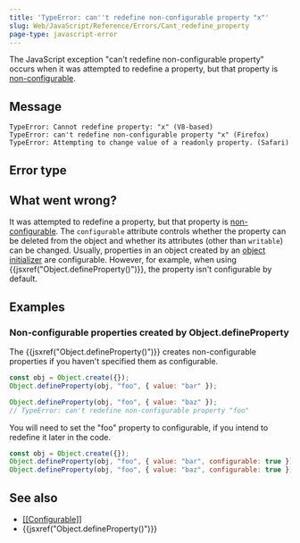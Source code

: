 ```yaml
---
title: 'TypeError: can''t redefine non-configurable property "x"'
slug: Web/JavaScript/Reference/Errors/Cant_redefine_property
page-type: javascript-error
---
```




The JavaScript exception "can't redefine non-configurable property" occurs when it was
attempted to redefine a property, but that property is [non-configurable](/Web/JavaScript/Data_structures#properties).

## Message

```plain
TypeError: Cannot redefine property: "x" (V8-based)
TypeError: can't redefine non-configurable property "x" (Firefox)
TypeError: Attempting to change value of a readonly property. (Safari)
```

## Error type



## What went wrong?

It was attempted to redefine a property, but that property is [non-configurable](/Web/JavaScript/Data_structures#properties). The
`configurable` attribute controls whether the property can be deleted from
the object and whether its attributes (other than `writable`) can be changed.
Usually, properties in an object created by an
[object initializer](/Web/JavaScript/Reference/Operators/Object_initializer) are configurable. However, for example, when using
{{jsxref("Object.defineProperty()")}}, the property isn't configurable by default.

## Examples

### Non-configurable properties created by Object.defineProperty

The {{jsxref("Object.defineProperty()")}} creates non-configurable properties if you
haven't specified them as configurable.

```js example-bad
const obj = Object.create({});
Object.defineProperty(obj, "foo", { value: "bar" });

Object.defineProperty(obj, "foo", { value: "baz" });
// TypeError: can't redefine non-configurable property "foo"
```

You will need to set the "foo" property to configurable, if you intend to redefine it
later in the code.

```js example-good
const obj = Object.create({});
Object.defineProperty(obj, "foo", { value: "bar", configurable: true });
Object.defineProperty(obj, "foo", { value: "baz", configurable: true });
```

## See also

- [\[\[Configurable\]\]](/Web/JavaScript/Data_structures#properties)
- {{jsxref("Object.defineProperty()")}}
